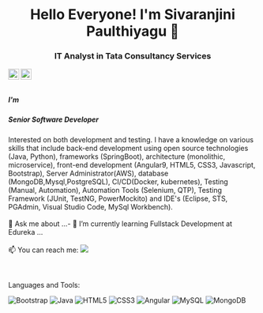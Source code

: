 <h1 align = "center">Hello Everyone! I'm Sivaranjini Paulthiyagu 👋</h1>
<h3 align = "center">IT Analyst in Tata Consultancy Services</h3>

<a href="https://www.linkedin.com/in/sivaranjini-p-0410/">
  <img align="left" alt="Sivaranjini Linkdein" width="22px" src="https://cdn.jsdelivr.net/npm/simple-icons@v3/icons/linkedin.svg" />
</a>
<a href="https://github.com/SIVARANJINI0410">
  <img align="left" alt="Sivaranjini Github" width="22px" src="https://cdn.jsdelivr.net/npm/simple-icons@v3/icons/github.svg" />
</a>

<br/>
<br/>

<h5>I'm </h5>
<h5>Senior Software Developer</h5>
Interested on both development and testing. I have a knowledge on various skills that include back-end development using open source technologies (Java, Python), frameworks (SpringBoot), architecture (monolithic, microservice), front-end development (Angular9, HTML5, CSS3, Javascript, Bootstrap), Server Administrator(AWS), database (MongoDB,Mysql,PostgreSQL), CI/CD(Docker, kubernetes), Testing (Manual, Automation), Automation Tools (Selenium, QTP), Testing Framework (JUnit, TestNG, PowerMockito) and IDE's (Eclipse, STS, PGAdmin, Visual Studio Code, MySql Workbench).
<br/><br/>
💬 Ask me about ...- 🌱 I’m currently learning Fullstack Development at Edureka ...
<br/><br/>
📫 You can reach me:  <a href="mailto:sara19920410@gmail.com"><img src="https://img.shields.io/badge/gmail-%23DD0031.svg?&style=flat-square&logo=gmail&logoColor=white"/></a>




<br/><br/>
Languages and Tools:


<img alt="Bootstrap" src="https://img.shields.io/badge/bootstrap-%23563D7C.svg?style=flat-square&logo=bootstrap&logoColor=white"/> <img alt="Java" src="https://img.shields.io/badge/java-%23ED8B00.svg?style=flat-square&logo=java&logoColor=white"/> <img alt="HTML5" src="https://img.shields.io/badge/html5-%23E34F26.svg?style=flat-square&logo=html5&logoColor=white"/> <img alt="CSS3" src="https://img.shields.io/badge/css3-%231572B6.svg?style=flat-square&logo=css3&logoColor=white"/> <img alt="Angular" src="https://img.shields.io/badge/angular-%23DD0031.svg?flat-square&logo=angular&logoColor=white"/> <img alt="MySQL" src="https://img.shields.io/badge/mysql-%2300f.svg?style=flat-square&logo=mysql&logoColor=white"/> <img alt="MongoDB" src ="https://img.shields.io/badge/MongoDB-%234ea94b.svg?style=flat-square&logo=mongodb&logoColor=white"/>

<!--
**SIVARANJINI0410/SIVARANJINI0410** is a ✨ _special_ ✨ repository because its `README.md` (this file) appears on your GitHub profile.

Here are some ideas to get you started:

- 🔭 I’m currently working on ...
- 🌱 I’m currently learning ...
- 👯 I’m looking to collaborate on ...
- 🤔 I’m looking for help with ...
- 💬 Ask me about ...
- 📫 How to reach me: ...
- 😄 Pronouns: ...
- ⚡ Fun fact: ...
-->
